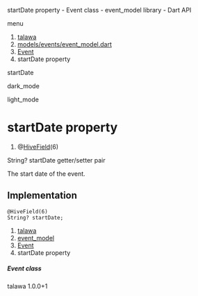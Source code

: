 




startDate property - Event class - event\_model library - Dart API







menu

1. [talawa](../../index.html)
2. [models/events/event\_model.dart](../../models_events_event_model/models_events_event_model-library.html)
3. [Event](../../models_events_event_model/Event-class.html)
4. startDate property

startDate


dark\_mode

light\_mode




# startDate property


1. @[HiveField](https://pub.dev/documentation/hive/2.2.3/hive/HiveField-class.html)(6)

String?
startDate
getter/setter pair

The start date of the event.


## Implementation

```
@HiveField(6)
String? startDate;
```

 


1. [talawa](../../index.html)
2. [event\_model](../../models_events_event_model/models_events_event_model-library.html)
3. [Event](../../models_events_event_model/Event-class.html)
4. startDate property

##### Event class





talawa
1.0.0+1






